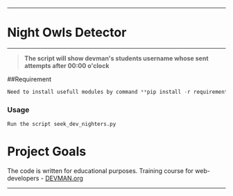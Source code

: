 ____
# Night Owls Detector
____

> **The script will show devman's students username whose sent  attempts after 00:00 o'clock**

##Requirement


```python
Need to install usefull modules by command **pip install -r requirement**.
```
### Usage
    Run the script seek_dev_nighters.py

# Project Goals

The code is written for educational purposes. Training course for web-developers - [DEVMAN.org](https://devman.org)
____


